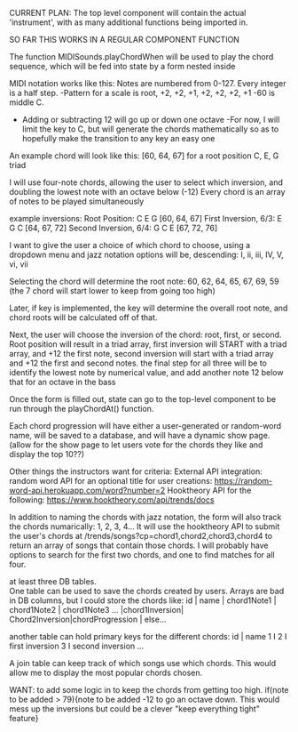 CURRENT PLAN:
The top level component will contain the actual 'instrument', with as many additional functions being imported in.

SO FAR THIS WORKS IN A REGULAR COMPONENT FUNCTION

The function MIDISounds.playChordWhen will be used to play the chord sequence, which will be fed into state by a form nested inside

MIDI notation works like this: 
Notes are numbered from 0-127. Every integer is a half step.
-Pattern for a scale is root, +2, +2, +1, +2, +2, +2, +1
-60 is middle C.
- Adding or subtracting 12 will go up or down one octave
-For now, I will limit the key to C, but will generate the chords mathematically so as to hopefully make the transition to
any key an easy one

An example chord will look like this: [60, 64, 67] for a root position C, E, G triad

I will use four-note chords, allowing the user to select which inversion, and doubling the lowest note with an octave below (-12)
Every chord is an array of notes to be played simultaneously

example inversions: 
Root Position: C E G [60, 64, 67]
First Inversion, 6/3: E G C [64, 67, 72]
Second Inversion, 6/4: G C E [67, 72, 76]

I want to give the user a choice of which chord to choose, using a dropdown menu and jazz notation
options will be, descending: I, ii, iii, IV, V, vi, vii

Selecting the chord will determine the root note: 60, 62, 64, 65, 67, 69, 59 (the 7 chord will start lower to keep from going too high)

Later, if key is implemented, the key will determine the overall root note, and chord roots will be calculated off of that.

Next, the user will choose the inversion of the chord: root, first, or second.
Root position will result in a triad array, first inversion will START with a triad array, and +12 the first note, 
second inversion will start with a triad array and +12 the first and second notes. the final step for all three will be to identify the lowest note by numerical value, and add another note 12 below that for an octave in the bass

Once the form is filled out, state can go to the top-level component to be run through the playChordAt() function.

Each chord progression will have either a user-generated or random-word name, will be saved to a database, and will have a dynamic show page.  
(allow for the show page to let users vote for the chords they like and display the top 10??)



Other things the instructors want for criteria:
External API integration:
random word API for an optional title for user creations:  https://random-word-api.herokuapp.com/word?number=2
Hooktheory API for the following: https://www.hooktheory.com/api/trends/docs

In addition to naming the chords with jazz notation, the form will also track the chords numarically: 1, 2, 3, 4...
It will use the hooktheory API to submit the user's chords at /trends/songs?cp=chord1,chord2,chord3,chord4 to return an array
of songs that contain those chords.  I will probably have options to search for the first two chords, and one to find matches for all four.



at least three DB tables.  
One table can be used to save the chords created by users.  Arrays are bad in DB columns, but I could store the chords like:
id | name | chord1Note1 | chord1Note2 | chord1Note3 ...  |chord1Inversion| Chord2Inversion|chordProgression | else...

another table can hold primary keys for the different chords:
id | name
1     I
2     I first inversion
3     I second inversion
...

A join table can keep track of which songs use which chords.  This would allow me to display the most popular chords chosen.





WANT:  to add some logic in to keep the chords from getting too high.  if(note to be added > 79){note to be added -12 to go an octave down.  This would mess up the inversions but could be a clever "keep everything tight" feature}
